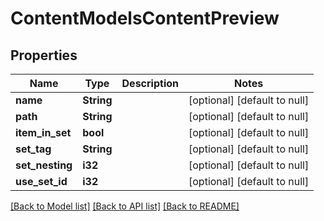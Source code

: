 # ContentModelsContentPreview

## Properties
Name | Type | Description | Notes
------------ | ------------- | ------------- | -------------
**name** | **String** |  | [optional] [default to null]
**path** | **String** |  | [optional] [default to null]
**item_in_set** | **bool** |  | [optional] [default to null]
**set_tag** | **String** |  | [optional] [default to null]
**set_nesting** | **i32** |  | [optional] [default to null]
**use_set_id** | **i32** |  | [optional] [default to null]

[[Back to Model list]](../README.md#documentation-for-models) [[Back to API list]](../README.md#documentation-for-api-endpoints) [[Back to README]](../README.md)


